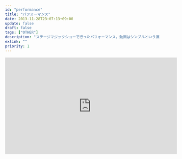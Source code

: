 ```yaml
---
id: "performance"
title: "パフォーマンス"
date: 2013-11-28T23:07:13+09:00
update: false
draft: false
tags: ["OTHER"]
description: "ステージマジックショーで行ったパフォーマンス。動画はシンブルという演目です。演目の構成や、衣装、相手から見える自分を意識することなど、多彩な面での表現力が必要となります。"
exlink: ""
priority: 1
---
```


<div class="yt-wrapper">
    <iframe width="560" height="315" src="https://www.youtube.com/embed/4gcKmwG8ZSI" frameborder="0" allow="accelerometer; autoplay; clipboard-write; encrypted-media; gyroscope; picture-in-picture" allowfullscreen></iframe>
</div>
